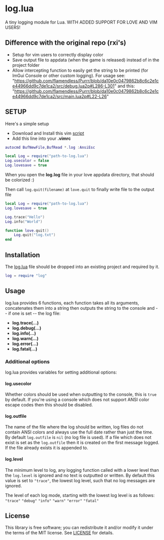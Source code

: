 # log.lua
A tiny logging module for Lua. WITH ADDED SUPPORT FOR LOVE AND VIM USERS!

## Difference with the original repo (rxi's)

* Setup for vim users to correctly display color
* Save output file to appdata (when the game is released) instead of in the project folder
* Allow intercepting function to easily get the string to be printed (for ImGui Console or other custom logging). For usage see: "https://github.com/flamendless/Purrr/blob/da10e0c0479862b8c6c2e1ce44966dd9c7de1ca2/src/debug.lua2p#L286-L301" and this: "https://github.com/flamendless/Purrr/blob/da10e0c0479862b8c6c2e1ce44966dd9c7de1ca2/src/main.lua2p#L22-L26"

## SETUP

Here's a simple setup

* Download and Install this vim [script](https://www.vim.org/scripts/script.php?script_id=302)
* Add this line into your **.vimrc**

```lua
autocmd BufNewFile,BufRead *.log :AnsiEsc
```

```lua
local Log = require("path-to-log.lua")
Log.usecolor = false
Log.lovesave = true
```
When you open the **log.log** file in your love appdata directory, that should be colorized :)

Then call `log.quit(filename)` at `love.quit` to finally write file to the output file
```lua
local Log = require("path-to-log.lua")
Log.lovesave = true

Log.trace("Hello")
Log.info("World")

function love.quit()
	Log.quit("log.txt")
end
```

## Installation
The [log.lua](log.lua?raw=1) file should be dropped into an existing project
and required by it.
```lua
log = require "log"
``` 

## Usage
log.lua provides 6 functions, each function takes all its arguments,
concatenates them into a string then outputs the string to the console and --
if one is set -- the log file:

* **log.trace(...)**
* **log.debug(...)**
* **log.info(...)**
* **log.warn(...)**
* **log.error(...)**
* **log.fatal(...)**


### Additional options
log.lua provides variables for setting additional options:

#### log.usecolor
Whether colors should be used when outputting to the console, this is `true` by
default. If you're using a console which does not support ANSI color escape
codes then this should be disabled.

#### log.outfile
The name of the file where the log should be written, log files do not contain
ANSI colors and always use the full date rather than just the time. By default
`log.outfile` is `nil` (no log file is used). If a file which does not exist is
set as the `log.outfile` then it is created on the first message logged. If the
file already exists it is appended to.

#### log.level
The minimum level to log, any logging function called with a lower level than
the `log.level` is ignored and no text is outputted or written. By default this
value is set to `"trace"`, the lowest log level, such that no log messages are
ignored.

The level of each log mode, starting with the lowest log level is as follows:
`"trace"` `"debug"` `"info"` `"warn"` `"error"` `"fatal"`


## License
This library is free software; you can redistribute it and/or modify it under
the terms of the MIT license. See [LICENSE](LICENSE) for details.

